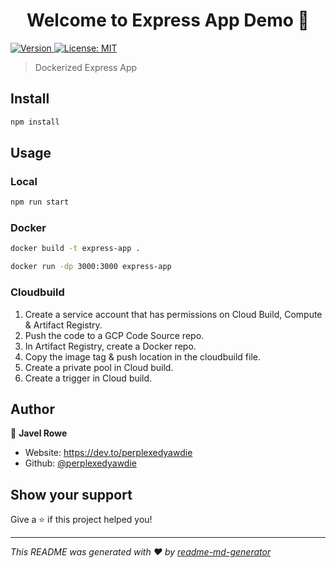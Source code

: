 <h1 align="center">Welcome to Express App Demo 👋</h1>
<p>
  <a href="https://www.npmjs.com/package/Express App Demo" target="_blank">
    <img alt="Version" src="https://img.shields.io/npm/v/Express App Demo.svg">
  </a>
  <a href="#" target="_blank">
    <img alt="License: MIT" src="https://img.shields.io/badge/License-MIT-yellow.svg" />
  </a>
</p>

> Dockerized Express App

## Install

```sh
npm install
```

## Usage

### Local
```sh
npm run start
```

### Docker
```sh
docker build -t express-app .

docker run -dp 3000:3000 express-app
```

### Cloudbuild
1. Create a service account that has permissions on Cloud Build, Compute & Artifact Registry.
2. Push the code to a GCP Code Source repo.
3. In Artifact Registry, create a Docker repo.
4. Copy the image tag & push location in the cloudbuild file.
5. Create a private pool in Cloud build.
6. Create a trigger in Cloud build. 

## Author

👤 **Javel Rowe**

* Website: https://dev.to/perplexedyawdie
* Github: [@perplexedyawdie](https://github.com/perplexedyawdie)

## Show your support

Give a ⭐️ if this project helped you!

***
_This README was generated with ❤️ by [readme-md-generator](https://github.com/kefranabg/readme-md-generator)_